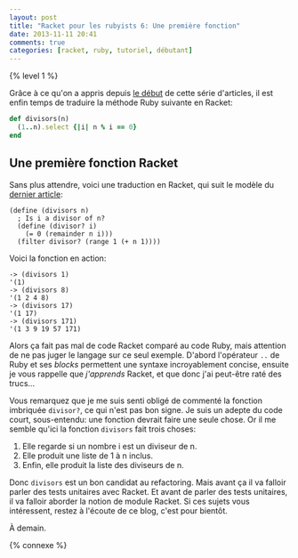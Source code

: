 ```yaml
---
layout: post
title: "Racket pour les rubyists 6: Une première fonction"
date: 2013-11-11 20:41
comments: true
categories: [racket, ruby, tutoriel, débutant]
---
```


{% level 1 %}

Grâce à ce qu'on a appris depuis [le début](http://lkdjiin.github.io/blog/2013/11/03/racket-pour-les-rubyists-definir-une-fonction/) de cette série d'articles,
il est enfin temps de traduire la méthode Ruby suivante en Racket:

``` ruby
def divisors(n)
  (1..n).select {|i| n % i == 0}
end
```

<!-- more -->

Une première fonction Racket
---------------------------
Sans plus attendre, voici une traduction en Racket, qui suit le modèle
du [dernier article](http://lkdjiin.github.io/blog/2013/11/10/racket-pour-les-rubyists-5-definitions-imbriquees/):

``` racket
(define (divisors n)
  ; Is i a divisor of n?
  (define (divisor? i)
    (= 0 (remainder n i)))
  (filter divisor? (range 1 (+ n 1))))
```

Voici la fonction en action:

    -> (divisors 1)
    '(1)
    -> (divisors 8)
    '(1 2 4 8)
    -> (divisors 17)
    '(1 17)
    -> (divisors 171)
    '(1 3 9 19 57 171)

Alors ça fait pas mal de code Racket comparé au code Ruby, mais attention de ne
pas juger le langage sur ce seul exemple. D'abord l'opérateur `..` de Ruby et
ses *blocks* permettent une syntaxe incroyablement concise, ensuite je
vous rappelle que *j'apprends* Racket, et que donc j'ai peut-être raté des
trucs…

Vous remarquez que je me suis senti obligé de commenté la fonction imbriquée
`divisor?`, ce qui n'est pas bon signe. Je suis un adepte du code court,
sous-entendu: une fonction devrait faire une seule chose. Or il me semble
qu'ici la fonction `divisors` fait trois choses:

1. Elle regarde si un nombre i est un diviseur de n.
2. Elle produit une liste de 1 à n inclus.
3. Enfin, elle produit la liste des diviseurs de n.

Donc `divisors` est un bon candidat au refactoring. Mais avant ça il va
falloir parler des tests unitaires avec Racket. Et avant de parler des
tests unitaires, il va falloir aborder la notion de module Racket. Si
ces sujets vous intéressent, restez à l'écoute de ce blog, c'est pour
bientôt.

À demain.

{% connexe %}


